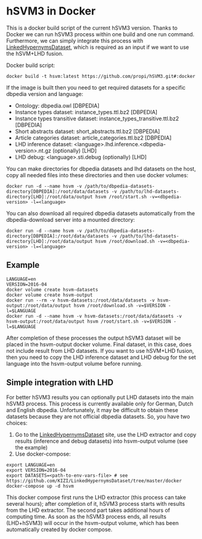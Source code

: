 # hSVM3 in Docker

This is a docker build script of the current hSVM3 version. Thanks to Docker we can run hSVM3 process within one build and one run command. Furthermore, we can simply integrate this process with [LinkedHypernymsDataset](https://github.com/KIZI/LinkedHypernymsDataset), which is required as an input if we want to use the hSVM+LHD fusion.

Docker build script:

```docker build -t hsvm:latest https://github.com/propi/hSVM3.git#:docker```

If the image is built then you need to get required datasets for a specific dbpedia version and language:

* Ontology: dbpedia.owl [DBPEDIA]
* Instance types dataset: instance_types.ttl.bz2 [DBPEDIA]
* Instance types transitive dataset: instance_types_transitive.ttl.bz2 [DBPEDIA]
* Short abstracts dataset: short_abstracts.ttl.bz2 [DBPEDIA]
* Article categories dataset: article_categories.ttl.bz2 [DBPEDIA]
* LHD inference dataset: \<language\>.lhd.inference.\<dbpedia-version\>.nt.gz (optionally) [LHD]
* LHD debug: \<language\>.sti.debug (optionally) [LHD]

You can make directories for dbpedia datasets and lhd datasets on the host, copy all needed files into these directories and then use docker volumes:

```docker run -d --name hsvm -v /path/to/dbpedia-datasets-directory[DBPEDIA]:/root/data/datasets -v /path/to/lhd-datasets-directory[LHD]:/root/data/output hsvm /root/start.sh -v=<dbpedia-version> -l=<language>```

You can also download all required dbpedia datasets automatically from the dbpedia-download server into a mounted directory:

```docker run -d --name hsvm -v /path/to/dbpedia-datasets-directory[DBPEDIA]:/root/data/datasets -v /path/to/lhd-datasets-directory[LHD]:/root/data/output hsvm /root/download.sh -v=<dbpedia-version> -l=<language>```

## Example

```
LANGUAGE=en
VERSION=2016-04
docker volume create hsvm-datasets
docker volume create hsvm-output
docker run --rm -v hsvm-datasets:/root/data/datasets -v hsvm-output:/root/data/output hsvm /root/download.sh -v=$VERSION -l=$LANGUAGE
docker run -d --name hsvm -v hsvm-datasets:/root/data/datasets -v hsvm-output:/root/data/output hsvm /root/start.sh -v=$VERSION -l=$LANGUAGE
```

After completion of these processes the output hSVM3 dataset will be placed in the hsvm-output docker volume. Final dataset, in this case, does not include result from LHD datasets. If you want to use hSVM+LHD fusion, then you need to copy the LHD inference dataset and LHD debug for the set language into the hsvm-output volume before running.

## Simple integration with LHD

For better hSVM3 results you can optionally put LHD datasets into the main hSVM3 process. This process is currently available only for German, Dutch and English dbpedia. Unfortunately, it may be difficult to obtain these datasets because they are not official dbpedia datasets. So, you have two choices:

1. Go to the [LinkedHypernymsDataset](https://github.com/KIZI/LinkedHypernymsDataset) site, use the LHD extractor and copy results (inference and debug datasets) into hsvm-output volume (see the example)
2. Use docker-compose:

```
export LANGUAGE=en
export VERSION=2016-04
export DATASETS=<path-to-env-vars-file> # see https://github.com/KIZI/LinkedHypernymsDataset/tree/master/docker
docker-compose up -d hsvm
```

This docker compose first runs the LHD extractor (this process can take several hours); after completion of it, hSVM3 process starts with results from the LHD extractor. The second part takes additional hours of computing time. As soon as the hSVM3 process ends, all results (LHD+hSVM3) will occur in the hsvm-output volume, which has been automatically created by docker compose.
